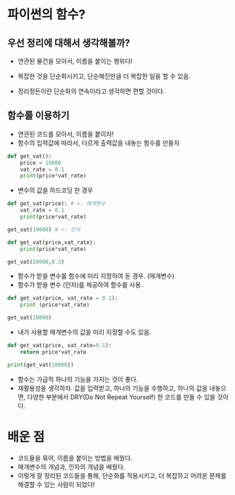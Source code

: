 # 파이썬의 함수?

## 우선 정리에 대해서 생각해볼까?
- 연관된 물건을 모아서, 이름을 붙이는 행위다!

- 복잡한 것을 단순화시키고, 단순해진만큼 더 복잡한 일을 할 수 있음. 
- 정리정돈이란 단순화의 연속이라고 생각하면 편할 것이다. 

## 함수를 이용하기
- 연관된 코드를 모아서, 이름을 붙이자! 
- 함수의 입력값에 따라서, 다르게 출력값을 내놓는 함수를 만들자 

```py
def get_vat():
    price = 10000
    vat_rate = 0.1
    print(price*vat_rate)
```

- 변수의 값을 하드코딩 한 경우

```py
def get_vat(price): # <- 매개변수
    vat_rate = 0.1 
    print(price*vat_rate)

get_vat(10000) # <- 인자
```

```py
def get_vat(price,vat_rate):
    print(price*vat_rate)

get_vat(20000,0.3)
```

- 함수가 받을 변수를 함수에 미리 지정하여 둔 경우. (매개변수)
- 함수가 받을 변수 (인자)를 제공하여 함수를 사용. 

```py
def get_vat(price, vat_rate = 0.1):
    print (price*vat_rate)

get_vat(20000)
```

- 내가 사용할 매개변수의 값을 미리 지정할 수도 있음.

```py
def get_vat(price, vat_rate=0.1):
    return price*vat_rate

print(get_vat(10000))
```

- 함수는 가급적 하나의 기능을 가지는 것이 좋다. 
- 재활용성을 생각하자. 값을 입력받고, 하나의 기능을 수행하고, 하나의 값을 내놓으면, 다양한 부분에서 DRY(Do Not Repeat Yourself) 한 코드를 만들 수 있을 것이다.

# 배운 점

- 코드들을 묶어, 이름을 붙이는 방법을 배웠다.
- 매개변수의 개념과, 인자의 개념을 배웠다. 
- 이렇게 잘 정리된 코드들을 통해, 단순화를 적용시키고, 더 복잡하고 어려운 문제를 해결할 수 있는 사람이 되었다!
